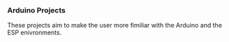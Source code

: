### Arduino Projects
These projects aim to make the user more fimiliar with the Arduino and the ESP enivronments.
